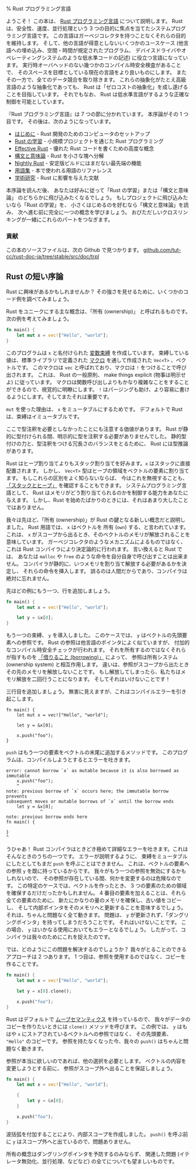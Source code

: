 % Rust プログラミング言語

ようこそ！
この本は、 [Rust プログラミング言語][rust] について説明します。
Rust は、安全性、速度、並行処理という
3 つの目的に焦点を当てたシステムプログラミング言語です。
この言語はガーベジコレクタを持つことなくそれらの目的を維持します。
そして、他の言語が得意としないいくつかのユースケース
(他言語への埋め込み、空間・時間が規定されたプログラム、
デバイスドライバやオペレーティングシステムのような低水準コードの記述)
に役立つ言語になっています。
実行時オーバヘッドのない幾つかのコンパイル時安全検査があることで、
そのスペースを目標としている現在の言語をより良いものにします。
またその一方で、全てのデータ競合を取り除きます。
これらの抽象化がたとえ高級言語のような抽象化であっても、
Rust は「ゼロコストの抽象化」を成し遂げることを目指しています。
それでもなお、 Rust は低水準言語がするような正確な制御を可能としています。

[rust]: http://rust-lang.org

『Rust プログラミング言語』は 7 つの節に分かれています。
本序論がその 1 つ目です。 その後は、次のようになっています。

* [はじめに][gs] - Rust 開発のためのコンピュータのセットアップ
* [Rust の学習][lr] - 小規模プロジェクトを通じた Rust プログラミング
* [Effective Rust][er] - 優れた Rust コードを書くための高度な概念
* [構文と意味論][ss] - Rust を小さな塊へ分解
* [Nightly Rust][nr] - 安定版ビルドにはまだない最先端の機能
* [用語集][gl] - 本で使われる用語のリファレンス
* [学術研究][ar] - Rust に影響を与えた文献

[gs]: getting-started.html
[lr]: learn-rust.html
[er]: effective-rust.html
[ss]: syntax-and-semantics.html
[nr]: nightly-rust.html
[gl]: glossary.html
[ar]: academic-research.html

本序論を読んだ後、
あなたは好みに従って「Rust の学習」または「構文と意味論」
のどちらかに飛び込みたくなるでしょう。
もしプロジェクトに飛び込みたいなら「Rust の学習」を、
小さくはじめるのを好むなら「構文と意味論」を読み、
次へ進む前に完全に一つの概念を学びましょう。
おびただしいクロスリンキングが一緒にこれらのパートをつなぎます。

### 貢献

この本のソースファイルは、次の Github で見つかります。
[github.com/tut-cc/rust-doc-ja/tree/stable/src/doc/trpl](https://github.com/tut-cc/rust-doc-ja/tree/stable/src/doc/trpl)

## Rust の短い序論

Rust に興味があるかもしれませんか？
その強さを見せるために、いくつかのコード例を調べてみましょう。

Rust をユニークにする主な概念は、「所有 (ownership)」 と呼ばれるものです。
次の例を考えてみましょう。

```rust
fn main() {
    let mut x = vec!["Hello", "world"];
}
```

このプログラムは `x` と名付けられた [変数束縛][var] を作成しています。
束縛している値は、標準ライブラリで定義された [マクロ][macro] を通して作成された
`Vec<T>` 、ベクトルです。
このマクロは `vec` と呼ばれており、マクロは `!` をつけることで呼び出されます。
これは、 Rust の一般原則、 make things explicit (物事は明示せよ) に従っています。
マクロは関数呼び出しよりもかなり複雑なことをすることができるので、視覚的に明瞭にします。
`!` はパージングも助け、より容易に書けるようにします。そしてまたそれは重要です。

`mut` を使った理由は、 `x` をミュータブルにするためです。
デフォルトで Rust は、束縛はイミュータブルです。

ここで型注釈を必要としなかったことにも注意する価値があります。
Rust が静的に型付けられる間、明示的に型を注釈する必要がありませんでした。
静的型付けの力と、型注釈をつける冗長さのバランスをとるために、 Rust には型推論があります。

Rust はヒープ割り当てよりもスタック割り当てを好みます。`x` はスタックに直接配置されます。
しかし、 `Vec<T>` 型はヒープの領域をベクトルの要素に割り当てます。
もしこれらの区別をよく知らないならば、
今はこれを無視することも、 [「スタックとヒープ」][heap] を確認することもできます。
システムプログラミング言語として、
Rust はメモリがどう割り当てられるのかを制御する能力をあなたに与えます。
しかし、Rust を始めたばかりのときには、それはあまり大したことではありません。

[var]: variable-bindings.html
[macro]: macros.html
[heap]: the-stack-and-the-heap.html

我々は先ほど、「所有 (ownership)」が Rust の鍵となる新しい概念だと説明しました。
Rust 用語では、 `x` はベクトルを 所有 (`own`) する、と言われています。
これは、 `x` がスコープから出るとき、そのベクトルのメモリが解放されることを意味しています。
ガーベジコレクタのようなメカニズムによるものではなく、
これは Rust コンパイラにより決定論的に行われます。
言い換えると Rust では、
あなたは `malloc` や `free` のような命令を自分自身で呼び出すことは出来ません。
コンパイラが静的に、いつメモリを割り当て解放する必要があるかを決定し、
それらの命令を挿入します。
誤るのは人間だからであり、コンパイラは絶対に忘れません。

先ほどの例にもう一つ、行を追加しましょう。

```rust
fn main() {
    let mut x = vec!["Hello", "world"];

    let y = &x[0];
}
```

もう一つの束縛、 `y` を導入しました。
このケースでは、 `y` はベクトルの先頭要素への参照です。
Rust の参照は他言語のポインタによく似ていますが、
付加的なコンパイル時安全チェックが行われます。
それを所有するのではなくそれらが指すものを [「借りること (borrowing)」][borrowing] によって、
参照は所有システム (ownership system) と相互作用します。
違いは、参照がスコープから出たときその先のメモリを解放しないことです。
もし解放してしまったら、私たちはメモリ解放を二回行うことになります。
そしてそれはいけないことです！

[borrowing]: references-and-borrowing.html

三行目を追加しましょう。
無害に見えますが、これはコンパイルエラーを引き起こします。

```rust,ignore
fn main() {
    let mut x = vec!["Hello", "world"];

    let y = &x[0];

    x.push("foo");
}
```

`push` はもう一つの要素をベクトルの末尾に追加するメソッドです。
このプログラムは、コンパイルしようとするとエラーを吐きます。

```text
error: cannot borrow `x` as mutable because it is also borrowed as immutable
    x.push("foo");
    ^
note: previous borrow of `x` occurs here; the immutable borrow prevents
subsequent moves or mutable borrows of `x` until the borrow ends
    let y = &x[0];
             ^
note: previous borrow ends here
fn main() {

}
^
```

うひゃあ！
Rust コンパイラはときどき極めて詳細なエラーを吐きます。これはそんなときのうちの一つです。
エラーが説明するように、
束縛をミュータブルにしたとしてもまだ `push` を呼ぶことはできません。
これは、ベクトルの要素への参照 `y` を既に持っているからです。
我々がもう一つの参照を無効にするかもしれないので、
その参照が存在している間、何かを変更するのは危険なのです。
この特定のケースでは、ベクトルを作ったとき、 
3 つの要素のための領域を確保するだけだったかもしれません。
4 番目の要素を加えることは、それら全ての要素のために、
新たにかなりの量のメモリを確保し、古い値をコピーし、
そして内部ポインタをそのメモリへと更新することを意味するでしょう。
それは、ちゃんと問題なく全て動きます。
問題は、 `y` が更新されず、「ダングリングポインタ」を持ってしまうだろうことです。
それはいけないことです。
この場合、 `y` はいかなる使用においてもエラーとなるでしょう。
したがって、コンパイラは我々のためにこれを捉えたのです。

では、どのようにこの問題を解決するのでしょうか？
我々がとることのできるアプローチは 2 つあります。
1 つ目は、参照を使用するのではなく、コピーを作ることです。

```rust
fn main() {
    let mut x = vec!["Hello", "world"];

    let y = x[0].clone();

    x.push("foo");
}
```

Rust はデフォルトで [ムーブセマンティクス][move] を持っているので、
我々がデータのコピーを作りたいときには `clone()` メソッドを呼びます。
この例では、 `y` はもはや `x` にストアされているベクトルへの参照ではなく、
その先頭要素、 `"Hello"` のコピーです。
参照を持たなくなった今、我々の `push()` はちゃんと問題なく動きます。

[move]: move-semantics.html

参照が本当に欲しいのであれば、他の選択を必要とします。
ベクトルの内容を変更しようとする前に、
参照がスコープ外へ出ることを保証しましょう。

```rust
fn main() {
    let mut x = vec!["Hello", "world"];

    {
        let y = &x[0];
    }

    x.push("foo");
}
```

波括弧を付加することにより、内部スコープを作成しました。
`push()` を呼ぶ前に `y` はスコープ外へと出ているので、問題ありません。

所有の概念はダングリングポインタを予防するのみならず、
関連した問題 (イテレータ無効化、並行処理、などなど) の全てについても望ましいものです。
